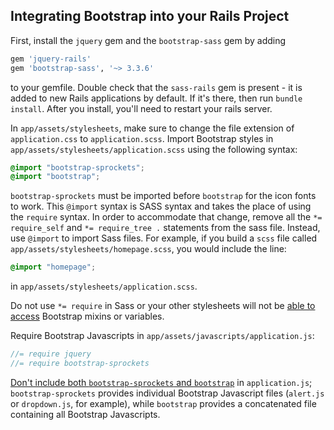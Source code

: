 ## Integrating Bootstrap into your Rails Project

First, install the `jquery` gem and the `bootstrap-sass` gem by adding

```ruby
gem 'jquery-rails'
gem 'bootstrap-sass', '~> 3.3.6'
```

to your gemfile. Double check that the `sass-rails` gem is present - it is added to new Rails applications by default. If it's there, then run ``` bundle install ```.  After you install, you'll need to restart your rails server.

In `app/assets/stylesheets`, make sure to change the file extension of `application.css` to `application.scss`. Import Bootstrap styles in `app/assets/stylesheets/application.scss` using the following syntax:

```scss
@import "bootstrap-sprockets";
@import "bootstrap";
```

`bootstrap-sprockets` must be imported before `bootstrap` for the icon fonts to work. This `@import` syntax is SASS syntax and takes the place of using the `require` syntax. In order to accommodate that change, remove all the `*= require_self` and `*= require_tree .` statements from the sass file. Instead, use `@import` to import Sass files. For example, if you build a `scss` file called `app/assets/stylesheets/homepage.scss`, you would include the line:

```scss
@import "homepage";
```

in `app/assets/stylesheets/application.scss`.


Do not use `*= require` in Sass or your other stylesheets will not be [able to access](https://github.com/twbs/bootstrap-sass/issues/79#issuecomment-4428595) Bootstrap mixins or variables.

Require Bootstrap Javascripts in `app/assets/javascripts/application.js`:

```js
//= require jquery
//= require bootstrap-sprockets
```

[Don't include both `bootstrap-sprockets` and `bootstrap`](https://github.com/twbs/bootstrap-sass/issues/829#issuecomment-75153827) in `application.js`; `bootstrap-sprockets` provides individual Bootstrap Javascript files (`alert.js` or `dropdown.js`, for example), while
`bootstrap` provides a concatenated file containing all Bootstrap Javascripts.
